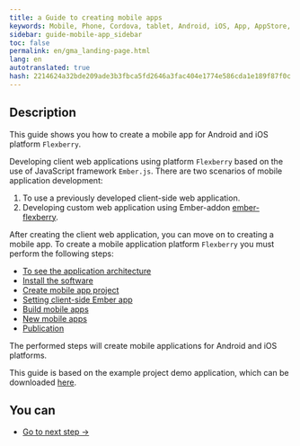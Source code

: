 ```yaml
--- 
title: a Guide to creating mobile apps 
keywords: Mobile, Phone, Cordova, tablet, Android, iOS, App, AppStore, play market 
sidebar: guide-mobile-app_sidebar 
toc: false 
permalink: en/gma_landing-page.html 
lang: en 
autotranslated: true 
hash: 2214624a32bde209ade3b3fbca5fd2646a3fac404e1774e586cda1e189f87f0c 
--- 
```


## Description 

This guide shows you how to create a mobile app for Android and iOS platform `Flexberry`. 

Developing client web applications using platform `Flexberry` based on the use of JavaScript framework `Ember.js`. There are two scenarios of mobile application development: 

1. To use a previously developed client-side web application. 
2. Developing custom web application using Ember-addon [ember-flexberry](https://flexberry.github.io/ru/ef3_landing_page.html). 

After creating the client web application, you can move on to creating a mobile app. 
To create a mobile application platform `Flexberry` you must perform the following steps: 

- [To see the application architecture](gms_architecture-mobile-app.html) 
- [Install the software](gma_po-mobile-app.html) 
- [Create mobile app project](gma_create-mobile-app.html) 
- [Setting client-side Ember app](gma_setting_ember-mobile-app.html) 
- [Build mobile apps](gma_build-mobile-app.html) 
- [New mobile apps](gma_launch-mobile-app.html) 
- [Publication](gma_publish-mobile-app.html) 

The performed steps will create mobile applications for Android and iOS platforms. 

This guide is based on the example project demo application, which can be downloaded [here](https://github.com/Flexberry/flexberry-cordova-ember-demo). 

## You can 

* [Go to next step ->](gms_architecture-mobile-app.html) 



